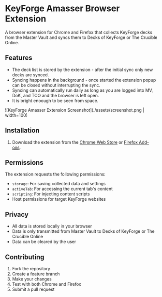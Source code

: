 # KeyForge Amasser Browser Extension

A browser extension for Chrome and Firefox that collects KeyForge decks from the Master Vault and syncs them to Decks of KeyForge or The Crucible Online.

## Features

- The deck list is stored by the extension - after the initial sync only new decks are synced.
- Syncing happens in the background - once started the extension popup can be closed without interrupting the sync.
- Syncing can automatically run daily as long as you are logged into MV, DoK, and TCO and the browser is left open.
- It is bright enoough to be seen from space.

![KeyForge Amasser Extension Screenshot](./assets/screenshot.png | width=100)

## Installation

1. Download the extension from the [Chrome Web Store](https://chrome.google.com/webstore/detail/keyforge-amasser/your-extension-id) or [Firefox Add-ons](https://addons.mozilla.org/en-US/firefox/addon/keyforge-amasser/).

## Permissions

The extension requests the following permissions:

- `storage`: For saving collected data and settings
- `activeTab`: For accessing the current tab's content
- `scripting`: For injecting content scripts
- Host permissions for target KeyForge websites

## Privacy

- All data is stored locally in your browser
- Data is only transmitted from Master Vault to Decks of KeyForge or The Crucible Online
- Data can be cleared by the user

## Contributing

1. Fork the repository
2. Create a feature branch
3. Make your changes
4. Test with both Chrome and Firefox
5. Submit a pull request
